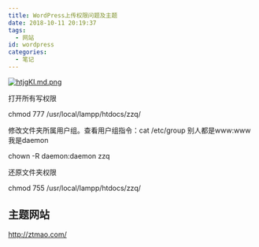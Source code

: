 ```yaml
---
title: WordPress上传权限问题及主题
date: 2018-10-11 20:19:37
tags:
  - 网站
id: wordpress
categories:
  - 笔记
---
```


[![htjgKI.md.png](https://z3.ax1x.com/2021/08/30/htjgKI.md.png)](https://imgtu.com/i/htjgKI)

<!--more-->

打开所有写权限

chmod 777 /usr/local/lampp/htdocs/zzq/

修改文件夹所属用户组。查看用户组指令：cat /etc/group   别人都是www:www  我是daemon

chown -R daemon:daemon zzq

还原文件夹权限

chmod 755 /usr/local/lampp/htdocs/zzq/

## 主题网站

http://ztmao.com/
